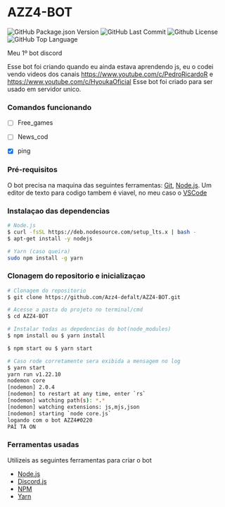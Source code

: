 # AZZ4-BOT
<img alt="GitHub Package.json Version" src="https://img.shields.io/github/package-json/v/Azz4-defalt/AZZ4-BOT" /> <img alt="GitHub Last Commit" src="https://img.shields.io/github/last-commit/Azz4-defalt/AZZ4-BOT" /> <img alt="Github License" src="https://img.shields.io/github/license/Azz4-defalt/AZZ4-BOT" /> <img alt="GitHub Top Language" src="https://img.shields.io/github/languages/top/Azz4-defalt/AZZ4-BOT" /> <img alt="" src="https://img.shields.io/github/repo-size/Azz4-defalt/AZZ4-BOT" />

Meu 1º bot discord

Esse bot foi criando quando eu ainda estava aprendendo js, eu o codei vendo videos dos canais https://www.youtube.com/c/PedroRicardoR e https://www.youtube.com/c/HyoukaOficial
Esse bot foi criado para ser usado em servidor unico.

### Comandos funcionando

- [ ] Free_games
- [ ] News_cod
- [x] ping


### Pré-requisitos
O bot precisa na maquina das seguintes ferramentas: [Git](https://git-scm.com), [Node.js](https://nodejs.org/pt-br/).
Um editor de texto para codigo tambem é viavel, no meu caso o [VSCode](https://code.visualstudio.com/)

### Instalaçao das dependencias
```bash
# Node.js
$ curl -fsSL https://deb.nodesource.com/setup_lts.x | bash -
$ apt-get install -y nodejs

# Yarn (caso queira)
sudo npm install -g yarn
```
### Clonagem do repositorio e inicializaçao

```bash
# Clonagem do repositorio
$ git clone https://github.com/Azz4-defalt/AZZ4-BOT.git

# Acesse a pasta do projeto no terminal/cmd
$ cd AZZ4-BOT 

# Instalar todas as depedencias do bot(node_modules)
$ npm install ou $ yarn install

$ npm start ou $ yarn start

# Caso rode corretamente sera exibida a mensagem no log
$ yarn start
yarn run v1.22.10
nodemon core
[nodemon] 2.0.4
[nodemon] to restart at any time, enter `rs`
[nodemon] watching path(s): *.*
[nodemon] watching extensions: js,mjs,json
[nodemon] starting `node core.js`
logando com o bot AZZ4#0220
PAI TA ON
```
### Ferramentas usadas

Utilizeis as seguintes ferramentas para criar o bot

- [Node.js](https://nodejs.org/en/)
- [Discord.js](https://discord.js.org/#/)
- [NPM](https://https://www.npmjs.com/)
- [Yarn](https://https://yarnpkg.com/)
